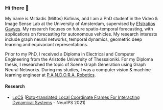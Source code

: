 ### Hi there 👋

My name is Miltiadis (Miltos) Kofinas, and I am a PhD student in the Video & Image Sense Lab at the University of Amsterdam, supervised by [Efstratios Gavves](https://egavves.com/). My research focuses on future spatio-temporal forecasting, with applications on forecasting for autonomous vehicles. My research interests include graph neural networks, temporal dynamics, geometric deep learning and equivariant representations.

Prior to my PhD, I received a Diploma in Electrical and Computer Engineering from the Aristotle University of Thessaloniki. For my Diploma thesis, I researched the topic of Scene Graph Generation using Graph Neural Networks. During my studies, I was a computer vision & machine learning engineer at [P.A.N.D.O.R.A. Robotics](https://pandora.ee.auth.gr/pandora-robotics/).

#### Research

- [LoCS](https://github.com/mkofinas/locs) ([Roto-translated Local Coordinate Frames For Interacting Dynamical Systems](https://arxiv.org/abs/2110.14961) - NeurIPS 2021)

<!--
**mkofinas/mkofinas** is a ✨ _special_ ✨ repository because its `README.md` (this file) appears on your GitHub profile.

Here are some ideas to get you started:

- 🔭 I’m currently working on ...
- 🌱 I’m currently learning ...
- 👯 I’m looking to collaborate on ...
- 🤔 I’m looking for help with ...
- 💬 Ask me about ...
- 📫 How to reach me: ...
- 😄 Pronouns: ...
- ⚡ Fun fact: ...
-->
